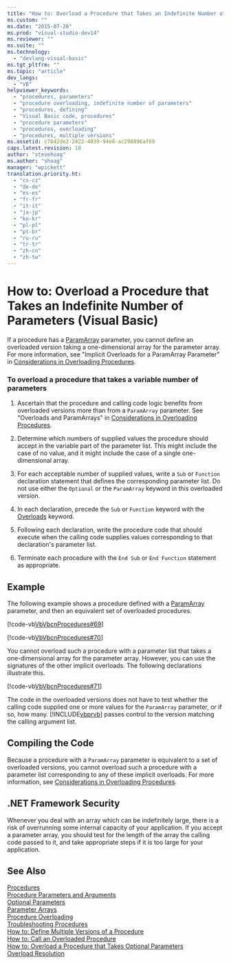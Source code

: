 ```yaml
---
title: "How to: Overload a Procedure that Takes an Indefinite Number of Parameters (Visual Basic)"
ms.custom: ""
ms.date: "2015-07-20"
ms.prod: "visual-studio-dev14"
ms.reviewer: ""
ms.suite: ""
ms.technology: 
  - "devlang-visual-basic"
ms.tgt_pltfrm: ""
ms.topic: "article"
dev_langs: 
  - "VB"
helpviewer_keywords: 
  - "procedures, parameters"
  - "procedure overloading, indefinite number of parameters"
  - "procedures, defining"
  - "Visual Basic code, procedures"
  - "procedure parameters"
  - "procedures, overloading"
  - "procedures, multiple versions"
ms.assetid: c7042de2-2422-4039-94e8-ac298896af69
caps.latest.revision: 18
author: "stevehoag"
ms.author: "shoag"
manager: "wpickett"
translation.priority.ht: 
  - "cs-cz"
  - "de-de"
  - "es-es"
  - "fr-fr"
  - "it-it"
  - "ja-jp"
  - "ko-kr"
  - "pl-pl"
  - "pt-br"
  - "ru-ru"
  - "tr-tr"
  - "zh-cn"
  - "zh-tw"
---
```

# How to: Overload a Procedure that Takes an Indefinite Number of Parameters (Visual Basic)
If a procedure has a [ParamArray](../../../visual-basic/language-reference/modifiers/paramarray.md) parameter, you cannot define an overloaded version taking a one-dimensional array for the parameter array. For more information, see "Implicit Overloads for a ParamArray Parameter" in [Considerations in Overloading Procedures](../../../visual-basic/language-reference/procedures/considerations-in-overloading-procedures.md).  
  
### To overload a procedure that takes a variable number of parameters  
  
1.  Ascertain that the procedure and calling code logic benefits from overloaded versions more than from a `ParamArray` parameter. See "Overloads and ParamArrays" in [Considerations in Overloading Procedures](../../../visual-basic/language-reference/procedures/considerations-in-overloading-procedures.md).  
  
2.  Determine which numbers of supplied values the procedure should accept in the variable part of the parameter list. This might include the case of no value, and it might include the case of a single one-dimensional array.  
  
3.  For each acceptable number of supplied values, write a `Sub` or `Function` declaration statement that defines the corresponding parameter list. Do not use either the `Optional` or the `ParamArray` keyword in this overloaded version.  
  
4.  In each declaration, precede the `Sub` or `Function` keyword with the [Overloads](../../../visual-basic/language-reference/modifiers/overloads.md) keyword.  
  
5.  Following each declaration, write the procedure code that should execute when the calling code supplies values corresponding to that declaration's parameter list.  
  
6.  Terminate each procedure with the `End Sub` or `End Function` statement as appropriate.  
  
## Example  
 The following example shows a procedure defined with a [ParamArray](../../../visual-basic/language-reference/modifiers/paramarray.md) parameter, and then an equivalent set of overloaded procedures.  
  
 [!code-vb[VbVbcnProcedures#69](../../../visual-basic/language-reference/procedures/codesnippet/VisualBasic/how-to-overload-a-procedure-that-takes-an-indefinite-number-of-parameters_1.vb)]  
  
 [!code-vb[VbVbcnProcedures#70](../../../visual-basic/language-reference/procedures/codesnippet/VisualBasic/how-to-overload-a-procedure-that-takes-an-indefinite-number-of-parameters_2.vb)]  
  
 You cannot overload such a procedure with a parameter list that takes a one-dimensional array for the parameter array. However, you can use the signatures of the other implicit overloads. The following declarations illustrate this.  
  
 [!code-vb[VbVbcnProcedures#71](../../../visual-basic/language-reference/procedures/codesnippet/VisualBasic/how-to-overload-a-procedure-that-takes-an-indefinite-number-of-parameters_3.vb)]  
  
 The code in the overloaded versions does not have to test whether the calling code supplied one or more values for the `ParamArray` parameter, or if so, how many. [!INCLUDE[vbprvb](../../../csharp/programming-guide/concepts/linq/includes/vbprvb_md.md)] passes control to the version matching the calling argument list.  
  
## Compiling the Code  
 Because a procedure with a `ParamArray` parameter is equivalent to a set of overloaded versions, you cannot overload such a procedure with a parameter list corresponding to any of these implicit overloads. For more information, see [Considerations in Overloading Procedures](../../../visual-basic/language-reference/procedures/considerations-in-overloading-procedures.md).  
  
## .NET Framework Security  
 Whenever you deal with an array which can be indefinitely large, there is a risk of overrunning some internal capacity of your application. If you accept a parameter array, you should test for the length of the array the calling code passed to it, and take appropriate steps if it is too large for your application.  
  
## See Also  
 [Procedures](../../../visual-basic/language-reference/procedures/index.md)   
 [Procedure Parameters and Arguments](../../../visual-basic/language-reference/procedures/procedure-parameters-and-arguments.md)   
 [Optional Parameters](../../../visual-basic/language-reference/procedures/optional-parameters.md)   
 [Parameter Arrays](../../../visual-basic/language-reference/procedures/parameter-arrays.md)   
 [Procedure Overloading](../../../visual-basic/language-reference/procedures/procedure-overloading.md)   
 [Troubleshooting Procedures](../../../visual-basic/language-reference/procedures/troubleshooting-procedures.md)   
 [How to: Define Multiple Versions of a Procedure](../../../visual-basic/language-reference/procedures/how-to-define-multiple-versions-of-a-procedure.md)   
 [How to: Call an Overloaded Procedure](../../../visual-basic/language-reference/procedures/how-to-call-an-overloaded-procedure.md)   
 [How to: Overload a Procedure that Takes Optional Parameters](../../../visual-basic/language-reference/procedures/how-to-overload-a-procedure-that-takes-optional-parameters.md)   
 [Overload Resolution](../../../visual-basic/language-reference/procedures/overload-resolution.md)